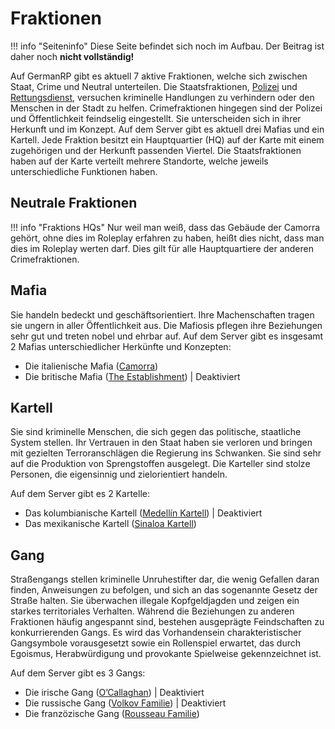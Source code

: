 # Fraktionen

!!! info "Seiteninfo"
    Diese Seite befindet sich noch im Aufbau. Der Beitrag ist daher noch **nicht vollständig!**

Auf GermanRP gibt es aktuell 7 aktive Fraktionen, welche sich zwischen Staat, Crime und Neutral unterteilen. Die Staatsfraktionen, [Polizei](polizei.md) und [Rettungsdienst](rettungsdienst.md), versuchen kriminelle Handlungen zu verhindern oder den Menschen in der Stadt zu helfen.
Crimefraktionen hingegen sind der Polizei und Öffentlichkeit feindselig eingestellt. Sie unterscheiden sich in ihrer Herkunft und im Konzept. 
Auf dem Server gibt es aktuell drei Mafias und ein Kartell.
Jede Fraktion besitzt ein Hauptquartier (HQ) auf der Karte mit einem zugehörigen und der Herkunft passenden Viertel. Die Staatsfraktionen haben auf der Karte verteilt mehrere Standorte, welche jeweils unterschiedliche Funktionen haben.

## Neutrale Fraktionen



!!! info "Fraktions HQs"
    Nur weil man weiß, dass das Gebäude der Camorra gehört, ohne dies im Roleplay erfahren zu haben, heißt dies nicht, dass man dies im Roleplay werten darf. 
    Dies gilt für alle Hauptquartiere der anderen Crimefraktionen.

## Mafia

Sie handeln bedeckt und geschäftsorientiert. Ihre Machenschaften tragen sie ungern in aller Öffentlichkeit aus. Die Mafiosis pflegen ihre Beziehungen sehr gut und treten nobel und ehrbar auf.
Auf dem Server gibt es insgesamt 2 Mafias unterschiedlicher Herkünfte und Konzepten:

* Die italienische Mafia ([Camorra](camorra.md))
* Die britische Mafia ([The Establishment](establishment.md)) | Deaktiviert

## Kartell

Sie sind kriminelle Menschen, die sich gegen das politische, staatliche System stellen. Ihr Vertrauen in den Staat haben sie verloren und bringen mit gezielten Terroranschlägen die Regierung ins Schwanken. Sie sind sehr auf die Produktion von Sprengstoffen ausgelegt.
Die Karteller sind stolze Personen, die eigensinnig und zielorientiert handeln. 

Auf dem Server gibt es 2 Kartelle:
    
* Das kolumbianische Kartell ([Medellín Kartell](kartell.md)) | Deaktiviert
* Das mexikanische Kartell ([Sinaloa Kartell](cds.md))

## Gang

Straßengangs stellen kriminelle Unruhestifter dar, die wenig Gefallen daran finden, Anweisungen zu befolgen, und sich an das sogenannte Gesetz der Straße halten. Sie überwachen illegale Kopfgeldjagden und zeigen ein starkes territoriales Verhalten. Während die Beziehungen zu anderen Fraktionen häufig angespannt sind, bestehen ausgeprägte Feindschaften zu konkurrierenden Gangs. Es wird das Vorhandensein charakteristischer Gangsymbole vorausgesetzt sowie ein Rollenspiel erwartet, das durch Egoismus, Herabwürdigung und provokante Spielweise gekennzeichnet ist.

Auf dem Server gibt es 3 Gangs:

* Die irische Gang ([O’Callaghan](ocallaghan.md)) | Deaktiviert
* Die russische Gang ([Volkov Familie](volkovfamilie.md)) | Deaktiviert
* Die franzözische Gang ([Rousseau Familie](rousseaufamilie.md))
